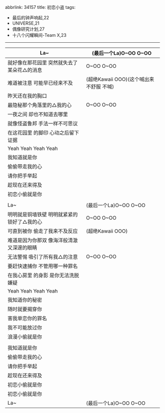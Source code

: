 abbrlink: 34157
title: 初恋小盗
tags:
  - 最后的钟声响起,22
  - UNIVERSE,21
  - 偶像研究计划,27
  - 十八个闪耀瞬间-Team X,23
---
|La~|(最后一个La)O~OO O~OO|
|--|--|
|就好像在那花园里 突然就失去了某朵花△的消息|O~OO O~OO|
|难道被注意 可能早已经来不及|(超绝Kawaii OOO)(这个喊出来不舒服 不喊)|
|昨天还在我的胸口|      |
|最隐秘那个角落里的△我的心|O~OO O~OO|
|一夜之间 却也不知道去哪里|      |
|就像怪盗鲁邦 手法一样不可思议|      |
|在这花园里 的脚印 心动之后留下证据|      |
|Yeah Yeah Yeah Yeah|      |
|我知道就是你|      |
|偷偷带走我的心|      |
|请你把手举起|      |
|趁现在还来得及|      |
|初恋小偷就是你|      |
|      |      |
|La~|(最后一个La)O~OO O~OO|
|明明就是铜墙铁壁 明明就紧紧的锁好了△我的心|O~OO O~OO|
|可直到被你 偷走了我来不及反应|(超绝Kawaii OOO)|
|难道是因为你那双 像海洋般清澈又深邃的眼睛|      |
|无法警惕 吸引了所有我△的注意|O~OO O~OO|
|要赶快逮捕你 不管用哪一种罪名|      |
|在我心房里 的身影 是你无法洗脱嫌疑|      |
|Yeah Yeah Yeah Yeah|      |
|我知道你的秘密|      |
|随时就要揭穿你|      |
|害我单恋你的罪名|      |
|我不可能放过你|      |
|浪漫小偷就是你|      |
|      |      |
|我知道就是你|      |
|偷偷带走我的心|      |
|请你把手举起|      |
|趁现在还来得及|      |
|初恋小偷就是你|      |
|初恋小偷就是你|      |
|La~|(最后一个La)O~OO O~OO|